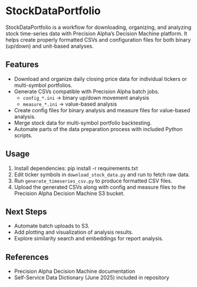 # StockDataPortfolio

StockDataPortfolio is a workflow for downloading, organizing, and analyzing stock time-series data with Precision Alpha’s Decision Machine platform. It helps create properly formatted CSVs and configuration files for both binary (up/down) and unit-based analyses.

## Features
- Download and organize daily closing price data for individual tickers or multi-symbol portfolios.  
- Generate CSVs compatible with Precision Alpha batch jobs.
    - `config_*.ini` → binary up/down movement analysis  
    - `measure_*.ini` → value-based analysis  
- Create config files for binary analysis and measure files for value-based analysis.  
- Merge stock data for multi-symbol portfolio backtesting.  
- Automate parts of the data preparation process with included Python scripts.  

## Usage
1. Install dependencies:  pip install -r requirements.txt
2. Edit ticker symbols in `download_stock_data.py` and run to fetch raw data.  
3. Run `generate_timeseries_csv.py` to produce formatted CSV files.  
4. Upload the generated CSVs along with config and measure files to the Precision Alpha Decision Machine S3 bucket.  

## Next Steps
- Automate batch uploads to S3.  
- Add plotting and visualization of analysis results.  
- Explore similarity search and embeddings for report analysis.  

## References
- Precision Alpha Decision Machine documentation  
- Self-Service Data Dictionary (June 2025) included in repository  
